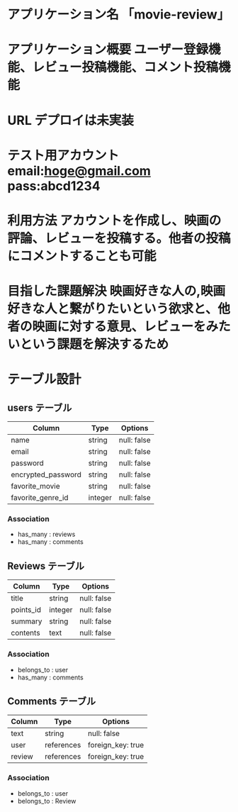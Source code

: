 # アプリケーション名 「movie-review」

# アプリケーション概要  ユーザー登録機能、レビュー投稿機能、コメント投稿機能

# URL デプロイは未実装

# テスト用アカウント email:hoge@gmail.com  pass:abcd1234

# 利用方法 アカウントを作成し、映画の評論、レビューを投稿する。他者の投稿にコメントすることも可能

# 目指した課題解決 映画好きな人の,映画好きな人と繋がりたいという欲求と、他者の映画に対する意見、レビューをみたいという課題を解決するため


# テーブル設計

## users テーブル

| Column             | Type     | Options     |
| ------------------ | -------- | ----------- |
| name               | string   | null: false |
| email              | string   | null: false |
| password           | string   | null: false |
| encrypted_password | string   | null: false |
| favorite_movie     | string   | null: false |
| favorite_genre_id  | integer  | null: false |

### Association

- has_many : reviews
- has_many : comments

## Reviews テーブル

| Column    | Type    | Options     |
| ----------| ------- | ----------- |
| title     | string  | null: false |
| points_id | integer | null: false |
| summary   | string  | null: false |
| contents  | text    | null: false |

### Association

- belongs_to : user
- has_many   : comments

## Comments テーブル

| Column | Type       | Options           |
| ------ | ---------- | ----------------- |
| text   | string     | null: false       |
| user   | references | foreign_key: true |
| review | references | foreign_key: true |

### Association
- belongs_to : user
- belongs_to : Review